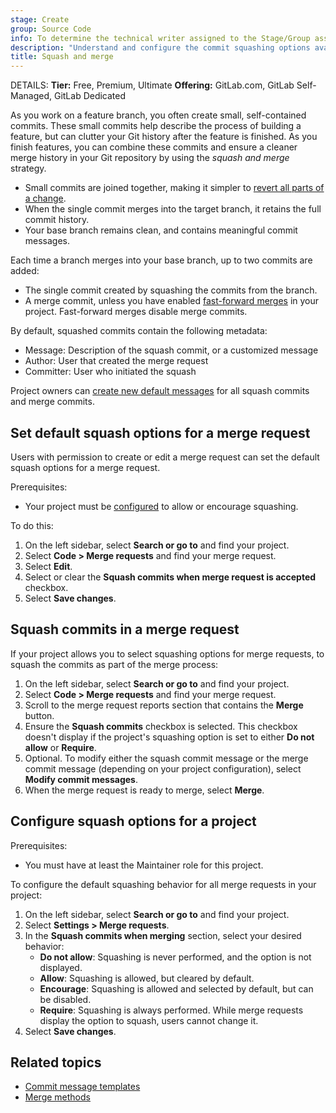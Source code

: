 ```yaml
---
stage: Create
group: Source Code
info: To determine the technical writer assigned to the Stage/Group associated with this page, see https://handbook.gitlab.com/handbook/product/ux/technical-writing/#assignments
description: "Understand and configure the commit squashing options available in GitLab."
title: Squash and merge
---
```


DETAILS:
**Tier:** Free, Premium, Ultimate
**Offering:** GitLab.com, GitLab Self-Managed, GitLab Dedicated

As you work on a feature branch, you often create small, self-contained commits. These small commits
help describe the process of building a feature, but can clutter your Git history after the feature
is finished. As you finish features, you can combine these commits and ensure a cleaner merge history
in your Git repository by using the _squash and merge_ strategy.

- Small commits are joined together, making it simpler to [revert all parts of a change](revert_changes.md).
- When the single commit merges into the target branch, it retains the full commit history.
- Your base branch remains clean, and contains meaningful commit messages.

Each time a branch merges into your base branch, up to two commits are added:

- The single commit created by squashing the commits from the branch.
- A merge commit, unless you have enabled [fast-forward merges](methods/_index.md#fast-forward-merge)
  in your project. Fast-forward merges disable merge commits.

By default, squashed commits contain the following metadata:

- Message: Description of the squash commit, or a customized message
- Author: User that created the merge request
- Committer: User who initiated the squash

Project owners can [create new default messages](commit_templates.md) for all
squash commits and merge commits.

## Set default squash options for a merge request

Users with permission to create or edit a merge request can set the default squash options
for a merge request.

Prerequisites:

- Your project must be [configured](#configure-squash-options-for-a-project) to allow or
  encourage squashing.

To do this:

1. On the left sidebar, select **Search or go to** and find your project.
1. Select **Code > Merge requests** and find your merge request.
1. Select **Edit**.
1. Select or clear the **Squash commits when merge request is accepted** checkbox.
1. Select **Save changes**.

## Squash commits in a merge request

If your project allows you to select squashing options for merge requests, to
squash the commits as part of the merge process:

1. On the left sidebar, select **Search or go to** and find your project.
1. Select **Code > Merge requests** and find your merge request.
1. Scroll to the merge request reports section that contains the **Merge** button.
1. Ensure the **Squash commits** checkbox is selected. This checkbox doesn't display
   if the project's squashing option is set to either **Do not allow** or **Require**.
1. Optional. To modify either the squash commit message or the merge commit message
   (depending on your project configuration), select **Modify commit messages**.
1. When the merge request is ready to merge, select **Merge**.

## Configure squash options for a project

Prerequisites:

- You must have at least the Maintainer role for this project.

To configure the default squashing behavior for all merge requests in your project:

1. On the left sidebar, select **Search or go to** and find your project.
1. Select **Settings > Merge requests**.
1. In the **Squash commits when merging** section, select your desired behavior:
   - **Do not allow**: Squashing is never performed, and the option is not displayed.
   - **Allow**: Squashing is allowed, but cleared by default.
   - **Encourage**: Squashing is allowed and selected by default, but can be disabled.
   - **Require**: Squashing is always performed. While merge requests display the option
     to squash, users cannot change it.
1. Select **Save changes**.

## Related topics

- [Commit message templates](commit_templates.md)
- [Merge methods](methods/_index.md)

<!-- ## Troubleshooting

Include any troubleshooting steps that you can foresee. If you know beforehand what issues
one might have when setting this up, or when something is changed, or on upgrading, it's
important to describe those, too. Think of things that may go wrong and include them here.
This is important to minimize requests for support, and to avoid doc comments with
questions that you know someone might ask.

Each scenario can be a third-level heading, for example `### Getting error message X`.
If you have none to add when creating a doc, leave this section in place
but commented out to help encourage others to add to it in the future. -->
